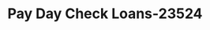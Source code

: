 ---
f_zip-code: 65605
f_state-code: MO
title: Pay Day Check Loans-23524
f_phone: 417-678-1155
f_city-only: Aurora
f_address: 1302 S Elliott Ave Aurora
f_location-unique-id: '23524'
slug: pay-day-check-loans-23524
updated-on: '2024-05-30T13:46:58.046Z'
created-on: '2024-05-30T13:36:59.803Z'
published-on: '2024-05-30T13:54:32.469Z'
f_city-state: cms/city/aurora-mo.md
f_company: cms/company/pay-day-check-loans.md
f_state: cms/state/missouri.md
layout: '[payday-loan].html'
tags: payday-loan
---